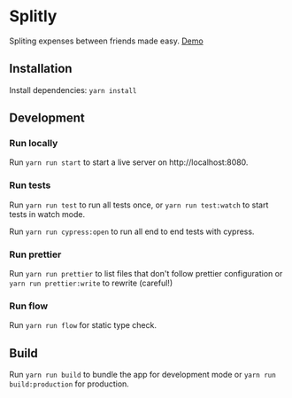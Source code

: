 # Splitly

Spliting expenses between friends made easy.
[Demo](https://s3-eu-west-1.amazonaws.com/demo-kdelemme/splitly/index.html)

## Installation

Install dependencies: `yarn install`

## Development 

### Run locally

Run `yarn run start` to start a live server on http://localhost:8080.

### Run tests

Run `yarn run test` to run all tests once, or `yarn run test:watch` to start tests in watch mode.

Run `yarn run cypress:open` to run all end to end tests with cypress.

### Run prettier

Run `yarn run prettier` to list files that don't follow prettier configuration or `yarn run prettier:write` to rewrite (careful!)

### Run flow

Run `yarn run flow` for static type check.

## Build

Run `yarn run build` to bundle the app for development mode or `yarn run build:production` for production.
